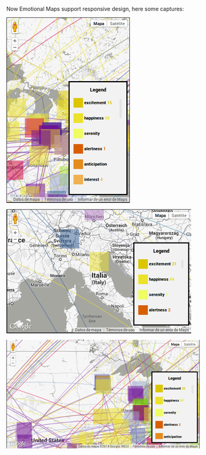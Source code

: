Now Emotional Maps support responsive design, here some captures:

![Image1](../project_images/responsive1.png?raw=true "Image1")

![Image2](../project_images/responsive2.png?raw=true "Image2")

![Image3](../project_images/responsive3.png?raw=true "Image3")